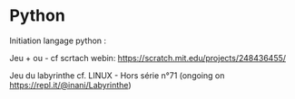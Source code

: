 # Python
Initiation langage python : 

  Jeu + ou - cf scrtach webin: https://scratch.mit.edu/projects/248436455/
  
  Jeu du labyrinthe cf. LINUX - Hors série n°71 (ongoing on https://repl.it/@inani/Labyrinthe)
